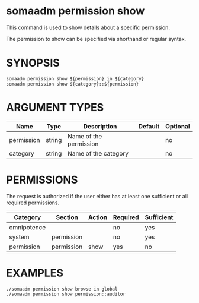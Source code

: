 # somaadm permission show

This command is used to show details about a specific permission.

The permission to show can be specified via shorthand or regular
syntax.

# SYNOPSIS

```
somaadm permission show ${permission} in ${category}
somaadm permission show ${category}::${permission}
```

# ARGUMENT TYPES

Name | Type |     Description   | Default | Optional
 --- |  --- | ----------------- | ------- | --------
permission | string | Name of the permission | | no
category | string | Name of the category | | no

# PERMISSIONS

The request is authorized if the user either has at least one
sufficient or all required permissions.

Category | Section | Action | Required | Sufficient
 ------- | ------- | ------ | -------- | ----------
omnipotence | | | no | yes
system | permission | | no | yes
permission | permission | show | yes | no

# EXAMPLES

```
./somaadm permission show browse in global
./somaadm permission show permission::auditor
```
